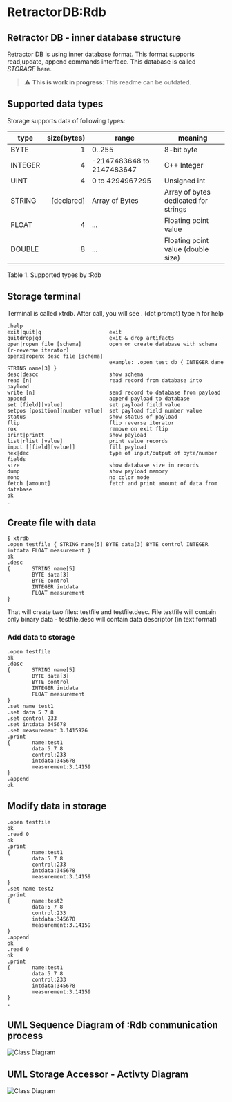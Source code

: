 # RetractorDB:Rdb

[comment]: # (VSCode view: Ctrl+k,v)

## Retractor DB - inner database structure

Retractor DB is using inner database format. This format supports read,update, append commands interface. This database is called _STORAGE_ here.

> :warning: **This is work in progress**: This readme can be outdated.

## Supported data types

Storage supports data of following types:

| type | size(bytes) | range | meaning |
| ---  | ---: | --- | --- |
|BYTE  | 1 | 0..255|8-bit byte|
|INTEGER   | 4 |-2147483648 to 2147483647|C++ Integer|
|UINT  | 4 |0 to 4294967295|Unsigned int|
|STRING|[declared]|Array of Bytes|Array of bytes dedicated for strings|
|FLOAT | 4 | ... | Floating point value|
|DOUBLE| 8 | ... | Floating point value (double size)|

Table 1. Supported types by :Rdb

## Storage terminal

Terminal is called xtrdb.
After call, you will see . (dot prompt)
type h for help
```
.help
exit|quit|q                      exit
quitdrop|qd                      exit & drop artifacts
open|ropen file [schema]         open or create database with schema (r-reverse iterator)
openx|ropenx desc file [schema]
                                 example: .open test_db { INTEGER dane STRING name[3] }
desc|descc                       show schema
read [n]                         read record from database into payload
write [n]                        send record to database from payload
append                           append payload to database
set [field][value]               set payload field value
setpos [position][number value]  set payload field number value
status                           show status of payload
flip                             flip reverse iterator
rox                              remove on exit flip
print|printt                     show payload
list|rlist [value]               print value records
input [[field][value]]           fill payload
hex|dec                          type of input/output of byte/number fields
size                             show database size in records
dump                             show payload memory
mono                             no color mode
fetch [amount]                   fetch and print amount of data from database
ok
.
```

## Create file with data

```
$ xtrdb
.open testfile { STRING name[5] BYTE data[3] BYTE control INTEGER intdata FLOAT measurement }
ok
.desc
{       STRING name[5]
        BYTE data[3]
        BYTE control
        INTEGER intdata
        FLOAT measurement
}
```

That will create two files: testfile and testfile.desc.
File testfile will contain only binary data - testfile.desc will contain data descriptor (in text format)

### Add data to storage

```
.open testfile
ok
.desc
{       STRING name[5]
        BYTE data[3]
        BYTE control
        INTEGER intdata
        FLOAT measurement
}
.set name test1
.set data 5 7 8
.set control 233
.set intdata 345678
.set measurement 3.1415926
.print
{       name:test1
        data:5 7 8
        control:233
        intdata:345678
        measurement:3.14159
}
.append
ok
```

## Modify data in storage
```
.open testfile
ok
.read 0
ok
.print
{       name:test1
        data:5 7 8
        control:233
        intdata:345678
        measurement:3.14159
}
.set name test2
.print
{       name:test2
        data:5 7 8
        control:233
        intdata:345678
        measurement:3.14159
}
.append
ok
.read 0
ok
.print
{       name:test1
        data:5 7 8
        control:233
        intdata:345678
        measurement:3.14159
}
.
```

## UML Sequence Diagram of :Rdb communication process

![Class Diagram](http://www.plantuml.com/plantuml/proxy?cache=no&src=https://raw.githubusercontent.com/michalwidera/retractordb/master/src/rdb/UML/rdb-comunication.puml)


## UML Storage Accessor - Activty Diagram

![Class Diagram](http://www.plantuml.com/plantuml/proxy?cache=no&src=https://raw.githubusercontent.com/michalwidera/retractordb/master/src/rdb/UML/rdb-storageaccessor.puml)
